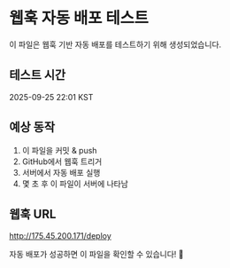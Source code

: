 # 웹훅 자동 배포 테스트

이 파일은 웹훅 기반 자동 배포를 테스트하기 위해 생성되었습니다.

## 테스트 시간
2025-09-25 22:01 KST

## 예상 동작
1. 이 파일을 커밋 & push
2. GitHub에서 웹훅 트리거
3. 서버에서 자동 배포 실행
4. 몇 초 후 이 파일이 서버에 나타남

## 웹훅 URL
http://175.45.200.171/deploy

자동 배포가 성공하면 이 파일을 확인할 수 있습니다! 🚀
